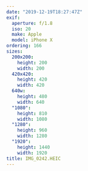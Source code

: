 ```yaml
---
date: "2019-12-19T18:27:47Z"
exif:
  aperture: f/1.8
  iso: 20
  make: Apple
  model: iPhone X
ordering: 166
sizes:
  200x200:
    height: 200
    width: 200
  420x420:
    height: 420
    width: 420
  640w:
    height: 480
    width: 640
  "1080":
    height: 810
    width: 1080
  "1280":
    height: 960
    width: 1280
  "1920":
    height: 1440
    width: 1920
title: IMG_0242.HEIC
---
```

